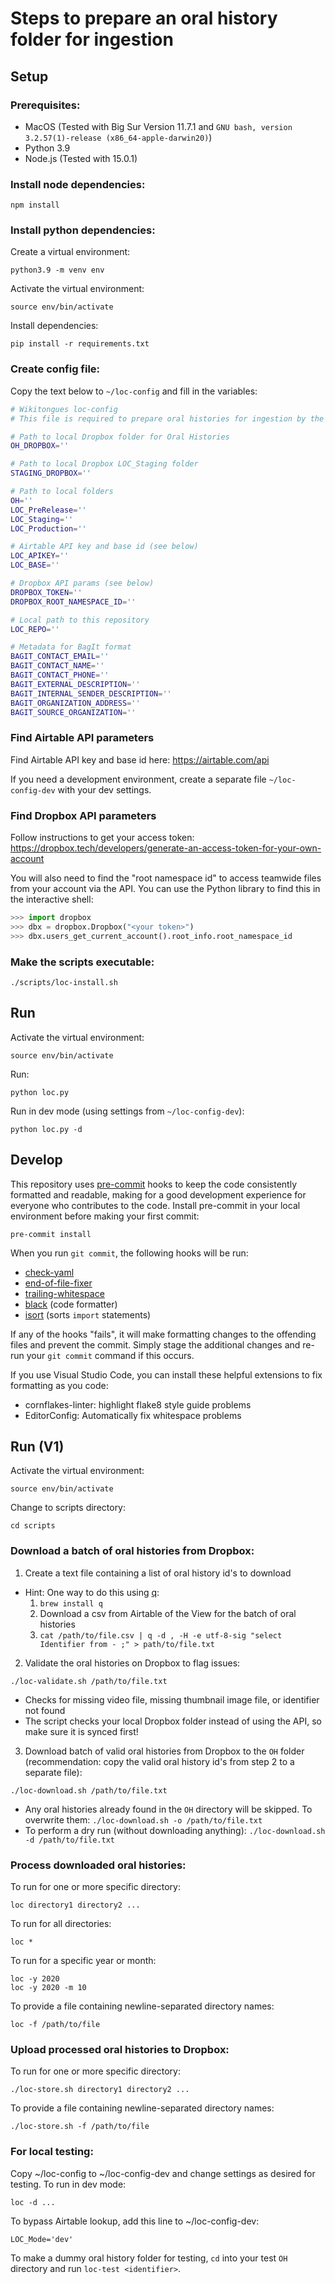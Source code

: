 # Steps to prepare an oral history folder for ingestion

## Setup
### Prerequisites:
- MacOS (Tested with Big Sur Version 11.7.1 and `GNU bash, version 3.2.57(1)-release (x86_64-apple-darwin20)`)
- Python 3.9
- Node.js (Tested with 15.0.1)
### Install node dependencies:
```
npm install
```
### Install python dependencies:
Create a virtual environment:
```
python3.9 -m venv env
```
Activate the virtual environment:
```
source env/bin/activate
```
Install dependencies:
```
pip install -r requirements.txt
```
### Create config file:
Copy the text below to `~/loc-config` and fill in the variables:
```bash
# Wikitongues loc-config
# This file is required to prepare oral histories for ingestion by the Library of Congress.

# Path to local Dropbox folder for Oral Histories
OH_DROPBOX=''

# Path to local Dropbox LOC_Staging folder
STAGING_DROPBOX=''

# Path to local folders
OH=''
LOC_PreRelease=''
LOC_Staging=''
LOC_Production=''

# Airtable API key and base id (see below)
LOC_APIKEY=''
LOC_BASE=''

# Dropbox API params (see below)
DROPBOX_TOKEN=''
DROPBOX_ROOT_NAMESPACE_ID=''

# Local path to this repository
LOC_REPO=''

# Metadata for BagIt format
BAGIT_CONTACT_EMAIL=''
BAGIT_CONTACT_NAME=''
BAGIT_CONTACT_PHONE=''
BAGIT_EXTERNAL_DESCRIPTION=''
BAGIT_INTERNAL_SENDER_DESCRIPTION=''
BAGIT_ORGANIZATION_ADDRESS=''
BAGIT_SOURCE_ORGANIZATION=''
```

### Find Airtable API parameters
Find Airtable API key and base id here: https://airtable.com/api

If you need a development environment, create a separate file `~/loc-config-dev` with your dev settings.

### Find Dropbox API parameters
Follow instructions to get your access token: https://dropbox.tech/developers/generate-an-access-token-for-your-own-account

You will also need to find the "root namespace id" to access teamwide files from your account via the API. You can use the Python library to find this in the interactive shell:
```python
>>> import dropbox
>>> dbx = dropbox.Dropbox("<your token>")
>>> dbx.users_get_current_account().root_info.root_namespace_id
```

### Make the scripts executable:
```
./scripts/loc-install.sh
```

## Run
Activate the virtual environment:
```
source env/bin/activate
```

Run:
```
python loc.py
```

Run in dev mode (using settings from `~/loc-config-dev`):
```
python loc.py -d
```

## Develop
This repository uses [pre-commit](https://pre-commit.com/) hooks to keep the code consistently formatted and readable, making for a good development experience for everyone who contributes to the code. Install pre-commit in your local environment before making your first commit:
```
pre-commit install
```
When you run `git commit`, the following hooks will be run:
* [check-yaml](https://github.com/pre-commit/pre-commit-hooks#check-yaml)
* [end-of-file-fixer](https://github.com/pre-commit/pre-commit-hooks#end-of-file-fixer)
* [trailing-whitespace](https://github.com/pre-commit/pre-commit-hooks#trailing-whitespace)
* [black](https://github.com/psf/black) (code formatter)
* [isort](https://github.com/pycqa/isort) (sorts `import` statements)

If any of the hooks "fails", it will make formatting changes to the offending files and prevent the commit. Simply stage the additional changes and re-run your `git commit` command if this occurs.

If you use Visual Studio Code, you can install these helpful extensions to fix formatting as you code:
* cornflakes-linter: highlight flake8 style guide problems
* EditorConfig: Automatically fix whitespace problems


## Run (V1)
Activate the virtual environment:
```
source env/bin/activate
```

Change to scripts directory:
```
cd scripts
```

### Download a batch of oral histories from Dropbox:
1. Create a text file containing a list of oral history id's to download
- Hint: One way to do this using [q](https://formulae.brew.sh/formula/q):
    1. `brew install q`
    2. Download a csv from Airtable of the View for the batch of oral histories
    3. `cat /path/to/file.csv | q -d , -H -e utf-8-sig "select Identifier from - ;" > path/to/file.txt`
2. Validate the oral histories on Dropbox to flag issues:
```
./loc-validate.sh /path/to/file.txt
```
- Checks for missing video file, missing thumbnail image file, or identifier not found
- The script checks your local Dropbox folder instead of using the API, so make sure it is synced first!
3. Download batch of valid oral histories from Dropbox to the `OH` folder (recommendation: copy the valid oral history id's from step 2 to a separate file):
```
./loc-download.sh /path/to/file.txt
```
- Any oral histories already found in the `OH` directory will be skipped. To overwrite them: `./loc-download.sh -o /path/to/file.txt`
- To perform a dry run (without downloading anything): `./loc-download.sh -d /path/to/file.txt`

### Process downloaded oral histories:
To run for one or more specific directory:
```
loc directory1 directory2 ...
```

To run for all directories:
```
loc *
```

To run for a specific year or month:
```
loc -y 2020
loc -y 2020 -m 10
```

To provide a file containing newline-separated directory names:
```
loc -f /path/to/file
```

### Upload processed oral histories to Dropbox:
To run for one or more specific directory:
```
./loc-store.sh directory1 directory2 ...
```
To provide a file containing newline-separated directory names:
```
./loc-store.sh -f /path/to/file
```

### For local testing:
Copy ~/loc-config to ~/loc-config-dev and change settings as desired for testing. To run in dev mode:
```
loc -d ...
```
To bypass Airtable lookup, add this line to ~/loc-config-dev:
```
LOC_Mode='dev'
```
To make a dummy oral history folder for testing, `cd` into your test `OH` directory and run `loc-test <identifier>`.

